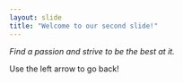 ```yaml
---
layout: slide
title: "Welcome to our second slide!"
---
```

*Find a passion and strive to be the best at it.*

Use the left arrow to go back!
